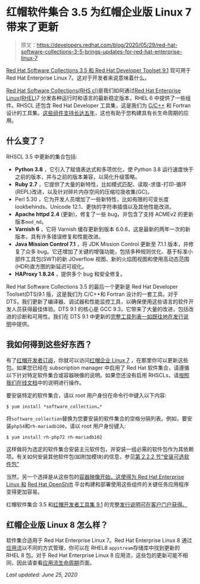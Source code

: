 # 红帽软件集合 3.5 为红帽企业版 Linux 7 带来了更新

> 原文：<https://developers.redhat.com/blog/2020/05/29/red-hat-software-collections-3-5-brings-updates-for-red-hat-enterprise-linux-7>

[Red Hat Software Collections 3.5 和 Red Hat Developer Toolset 9.1](https://www.redhat.com/en/blog/red-hat-software-collections-35-and-red-hat-developer-toolset-91-now-generally-available) 现可用于 Red Hat Enterprise Linux 7。这对于开发者来说意味着什么。

[Red Hat Software Collections(RHS cl)](https://developers.redhat.com/products/softwarecollections/overview)是我们如何通过[Red Hat Enterprise Linux(RHEL)](https://developers.redhat.com/products/rhel/overview)7 分发各种运行时和语言的最新稳定版本，RHEL 6 中提供了一些组件。RHSCL 还包含 Red Hat Developer 工具集，这是我们为 [C/C++](https://developers.redhat.com/topics/c/) 和 Fortran 设计的工具集。[这些组件支持长达五年](https://access.redhat.com/support/policy/updates/rhscl-rhel7)，这也有助于您构建具有长生命周期的应用。

## 什么变了？

RHSCL 3.5 中更新的集合包括:

*   **Python 3.8** ，它引入了赋值表达式和多项优化，使 Python 3.8 运行速度快于之前的版本，并与之前的版本兼容，以简化升级策略。
*   **Ruby 2.7** ，它提供了大量的新特性，比如模式匹配、读取-求值-打印-循环(REPL)改进，以及针对碎片内存空间的压缩垃圾收集(GC)。
*   Perl 5.30 ，它为开发人员增加了一些新特性，比如有限的可变长度 lookbehinds、Unicode 12.1、更快的字符串插值以及其他性能改进。
*   **Apache httpd 2.4** (更新)，修复了一些 bug，并包含了支持 ACMEv2 的更新版本`mod_md`。
*   **Varnish 6** ，它将 Varnish 缓存更新到版本 6.0.6，这是最新的两年一次的新版本，具有许多错误修复和性能改进。
*   **Java Mission Control 7.1** ，将 JDK Mission Control 更新至 7.1.1 版本，并修复了众多 bug。它还增加了关键的增强功能，包括多种规则优化、基于标准小部件工具包(SWT)的新 JOverflow 视图、新的火焰图视图和使用高动态范围(HDR)直方图的新延迟可视化。
*   **HAProxy 1.8.24** ，提供多个 bug 和安全修复。

Red Hat Software Collections 3.5 的最后一个更新是 Red Hat Developer Toolset(DTS)9.1 版，这是我们为 C/C++和 Fortran 设计的一套工具。对于 DTS，我们更新了编译器、调试器和性能监控工具，以确保使用这些语言的软件开发人员获得最佳体验。DTS 9.1 的核心是 GCC 9.3，它带来了大量的改进，包括改进的诊断和可用性。我们在 DTS 9.1 中更新的[完整工具列表一如既往地在发行说明](https://access.redhat.com/documentation/en-us/red_hat_developer_toolset/9/html/9.1_release_notes/dts9.1_release#Features)中提供。

## 我如何得到这些好东西？

有了[红帽开发者订阅](https://developers.redhat.com/articles/getting-red-hat-developer-subscription-what-rhel-users-need-know/)，你就可以访问[红帽企业 Linux 7](https://developers.redhat.com/products/rhel/download) ，在那里你可以更新这些包。如果您已经在 subscription manager 中启用了 Red Hat 软件集合，请遵循以下针对特定软件集合或容器映像的说明。如果您还没有启用 RHSCLs，请[按照我们在线文档](https://access.redhat.com/documentation/en-us/red_hat_software_collections/3/html/3.5_release_notes/chap-installation)中的说明进行操作。

要安装特定的软件集合，请以 root 用户身份在命令行中键入以下内容:

```
$ yum install *software_collection…*
```

将`software_collection`替换为您要安装的软件集合的空格分隔列表。例如，要安装`php54`和`rh-mariadb100`，请以 root 用户身份键入:

```
$ yum install rh-php72 rh-mariadb102
```

这样做将为选定的软件集合安装主元软件包，并安装一组必需的软件包作为其依赖项。有关如何安装其他软件包(如附加模块)的信息，参见[第 2.2.2 节“安装可选软件包”](https://access.redhat.com/documentation/en-us/red_hat_software_collections/3/html/3.5_release_notes/chap-Installation#sect-Installation-Install-Optional)

当然，另一个选择是从这些包的[容器映像开始，这使得为 Red Hat Enterprise Linux 和](https://catalog.redhat.com/software/containers/explore) [Red Hat OpenShift](https://developers.redhat.com/topics/kubernetes/) 平台构建和部署使用这些组件的关键任务应用程序变得更加容易。

红帽软件集合 3.5 和[红帽开发者工具集 9.1](https://access.redhat.com/documentation/en-us/red_hat_developer_toolset/9/html/9.1_release_notes/index) 的完整[发行说明可在客户门户获得。](https://access.redhat.com/documentation/en-us/red_hat_software_collections/3/html/3.5_release_notes/index)

## 红帽企业版 Linux 8 怎么样？

软件集合适用于 Red Hat Enterprise Linux 7。Red Hat Enterprise Linux 8 通过[应用流](https://developers.redhat.com/blog/2018/11/15/rhel8-introducing-appstreams/)以不同的方式管理，你可以在 RHEL8 `appstream`存储库中找到更新的 RHEL 8 包。对于 Red Hat Enterprise Linux 8 应用流，这些包的更新可能不相同，因此请查看[应用流生命周期](https://access.redhat.com/support/policy/updates/rhel8-app-streams-life-cycle)页面。

*Last updated: June 25, 2020*